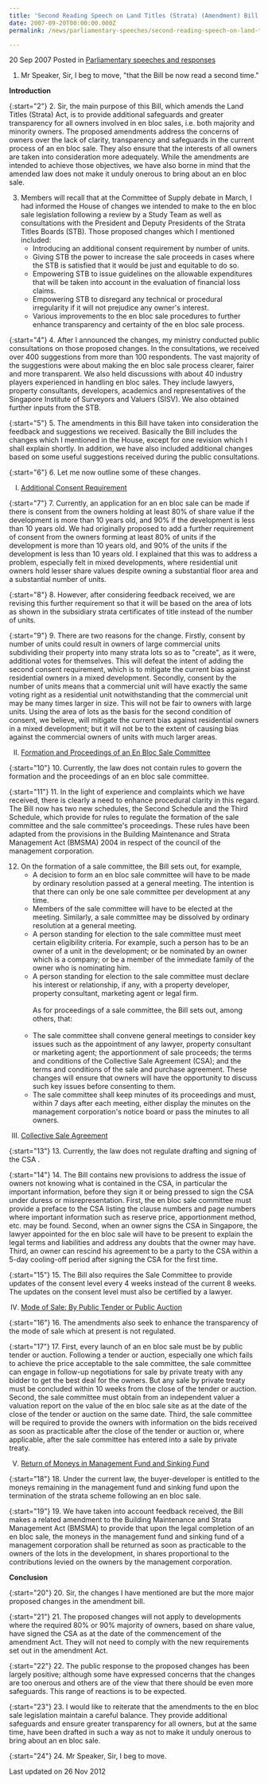 ```yaml
---
title: 'Second Reading Speech on Land Titles (Strata) (Amendment) Bill by DPM Prof S Jayakumar'
date: 2007-09-20T00:00:00.000Z
permalink: /news/parliamentary-speeches/second-reading-speech-on-land-titles-strata-amendment-bill-by-dpm-prof-s-jayakumar/

---
```



20 Sep 2007 Posted in [Parliamentary speeches and responses](/news/parliamentary-speeches)

1. Mr Speaker, Sir, I beg to move, "that the Bill be now read a second time."

**Introduction**

{:start="2"}
2. Sir, the main purpose of this Bill, which amends the Land Titles (Strata) Act, is to provide additional safeguards and greater transparency for all owners involved in en bloc sales, i.e. both majority and minority owners. The proposed amendments address the concerns of owners over the lack of clarity, transparency and safeguards in the current process of an en bloc sale. They also ensure that the interests of all owners are taken into consideration more adequately. While the amendments are intended to achieve those objectives, we have also borne in mind that the amended law does not make it unduly onerous to bring about an en bloc sale.


<ol start="3">
<li> Members will recall that at the Committee of Supply debate in March, I had informed the House of changes we intended to make to the en bloc sale legislation following a review by a Study Team as well as consultations with the President and Deputy Presidents of the Strata Titles Boards (STB). Those proposed changes which I mentioned included:

<ul>
<li>Introducing an additional consent requirement by number of units. </li>
<li>Giving STB the power to increase the sale proceeds in cases where the STB is satisfied that it would be just and equitable to do so. </li>
<li>Empowering STB to issue guidelines on the allowable expenditures that will be taken into account in the evaluation of financial loss claims. </li>
<li>Empowering STB to disregard any technical or procedural irregularity if it will not prejudice any owner's interest. </li>
<li>Various improvements to the en bloc sale procedures to further enhance transparency and certainty of the en bloc sale process. </li>

</ul>

</li>
</ol>


{:start="4"}
4. After I announced the changes, my ministry conducted public consultations on those proposed changes. In the consultations, we received over 400 suggestions from more than 100 respondents. The vast majority of the suggestions were about making the en bloc sale process clearer, fairer and more transparent. We also held discussions with about 40 industry players experienced in handling en bloc sales. They include lawyers, property consultants, developers, academics and representatives of the Singapore Institute of Surveyors and Valuers (SISV). We also obtained further inputs from the STB.

{:start="5"}
5. The amendments in this Bill have taken into consideration the feedback and suggestions we received. Basically the Bill includes the changes which I mentioned in the House, except for one revision which I shall explain shortly. In addition, we have also included additional changes based on some useful suggestions received during the public consultations.

{:start="6"}
6. Let me now outline some of these changes.


<ol style="list-style-type: upper-roman">
<li><u>Additional Consent Requirement </u></li>
</ol>

{:start="7"}
7. Currently, an application for an en bloc sale can be made if there is consent from the owners holding at least 80% of share value if the development is more than 10 years old, and 90% if the development is less than 10 years old. We had originally proposed to add a further requirement of consent from the owners forming at least 80% of units if the development is more than 10 years old, and 90% of the units if the development is less than 10 years old. I explained that this was to address a problem, especially felt in mixed developments, where residential unit owners hold lesser share values despite owning a substantial floor area and a substantial number of units.

{:start="8"}
8. However, after considering feedback received, we are revising this further requirement so that it will be based on the area of lots as shown in the subsidiary strata certificates of title instead of the number of units.

{:start="9"}
9. There are two reasons for the change. Firstly, consent by number of units could result in owners of large commercial units subdividing their property into many strata lots so as to "create", as it were, additional votes for themselves. This will defeat the intent of adding the second consent requirement, which is to mitigate the current bias against residential owners in a mixed development. Secondly, consent by the number of units means that a commercial unit will have exactly the same voting right as a residential unit notwithstanding that the commercial unit may be many times larger in size. This will not be fair to owners with large units. Using the area of lots as the basis for the second condition of consent, we believe, will mitigate the current bias against residential owners in a mixed development; but it will not be to the extent of causing bias against the commercial owners of units with much larger areas.


<ol start="2" style="list-style-type: upper-roman">
<li><u>Formation and Proceedings of an En Bloc Sale Committee</u></li>
</ol>

{:start="10"}
10. Currently, the law does not contain rules to govern the formation and the proceedings of an en bloc sale committee.

{:start="11"}
11. In the light of experience and complaints which we have received, there is clearly a need to enhance procedural clarity in this regard. The Bill now has two new schedules, the Second Schedule and the Third Schedule, which provide for rules to regulate the formation of the sale committee and the sale committee's proceedings. These rules have been adapted from the provisions in the Building Maintenance and Strata Management Act (BMSMA) 2004 in respect of the council of the management corporation.

<ol start="12">
<li>On the formation of a sale committee, the Bill sets out, for example,
 
<ul>
<li>A decision to form an en bloc sale committee will have to be made by ordinary resolution passed at a general meeting. The intention is that there can only be one sale committee per development at any time.</li>
<li>Members of the sale committee will have to be elected at the meeting. Similarly, a sale committee may be dissolved by ordinary resolution at a general meeting.</li>
<li> A person standing for election to the sale committee must meet certain eligibility criteria. For example, such a person has to be an owner of a unit in the development; or be nominated by an owner which is a company; or be a member of the immediate family of the owner who is nominating him.</li>
<li>A person standing for election to the sale committee must declare his interest or relationship, if any, with a property developer, property consultant, marketing agent or legal firm.</li>
<li style="list-style-type: none">&nbsp;</li>
<li style="list-style-type: none">As for proceedings of a sale committee, the Bill sets out, among others, that:</li>
<li style="list-style-type: none">&nbsp;</li>
<li> The sale committee shall convene general meetings to consider key issues such as the appointment of any lawyer, property consultant or marketing agent; the apportionment of sale proceeds; the terms and conditions of the Collective Sale Agreement (CSA); and the terms and conditions of the sale and purchase agreement. These changes will ensure that owners will have the opportunity to discuss such key issues before consenting to them.</li>
<li>The sale committee shall keep minutes of its proceedings and must, within 7 days after each meeting, either display the minutes on the management corporation's notice board or pass the minutes to all owners.</li>
</ul>
  
</li>  
</ol>

<ol start="3" style="list-style-type: upper-roman">
<li><u>Collective Sale Agreement </u></li>
</ol>

{:start="13"}
13. Currently, the law does not regulate drafting and signing of the CSA .

{:start="14"}
14. The Bill contains new provisions to address the issue of owners not knowing what is contained in the CSA, in particular the important information, before they sign it or being pressed to sign the CSA under duress or misrepresentation. First, the en bloc sale committee must provide a preface to the CSA listing the clause numbers and page numbers where important information such as reserve price, apportionment method, etc. may be found. Second, when an owner signs the CSA in Singapore, the lawyer appointed for the en bloc sale will have to be present to explain the legal terms and liabilities and address any doubts that the owner may have. Third, an owner can rescind his agreement to be a party to the CSA within a 5-day cooling-off period after signing the CSA for the first time.

{:start="15"}
15. The Bill also requires the Sale Committee to provide updates of the consent level every 4 weeks instead of the current 8 weeks. The updates on the consent level must also be certified by a lawyer.


<ol start="4" style="list-style-type: upper-roman">
<li><u>Mode of Sale: By Public Tender or Public Auction</u></li>
</ol>

{:start="16"}
16. The amendments also seek to enhance the transparency of the mode of sale which at present is not regulated.

{:start="17"}
17. First, every launch of an en bloc sale must be by public tender or auction. Following a tender or auction, especially one which fails to achieve the price acceptable to the sale committee, the sale committee can engage in follow-up negotiations for sale by private treaty with any bidder to get the best deal for the owners. But any sale by private treaty must be concluded within 10 weeks from the close of the tender or auction. Second, the sale committee must obtain from an independent valuer a valuation report on the value of the en bloc sale site as at the date of the close of the tender or auction on the same date. Third, the sale committee will be required to provide the owners with information on the bids received as soon as practicable after the close of the tender or auction or, where applicable, after the sale committee has entered into a sale by private treaty.

<ol start="5" style="list-style-type: upper-roman">
  <li><u>Return of Moneys in Management Fund and Sinking Fund </u></li>
</ol>

{:start="18"}
18. Under the current law, the buyer-developer is entitled to the moneys remaining in the management fund and sinking fund upon the termination of the strata scheme following an en bloc sale.

{:start="19"}
19. We have taken into account feedback received, the Bill makes a related amendment to the Building Maintenance and Strata Management Act (BMSMA) to provide that upon the legal completion of an en bloc sale, the moneys in the management fund and sinking fund of a management corporation shall be returned as soon as practicable to the owners of the lots in the development, in shares proportional to the contributions levied on the owners by the management corporation.


**Conclusion**

{:start="20"}
20. Sir, the changes I have mentioned are but the more major proposed changes in the amendment bill.

{:start="21"}
21. The proposed changes will not apply to developments where the required 80% or 90% majority of owners, based on share value, have signed the CSA as at the date of the commencement of the amendment Act. They will not need to comply with the new requirements set out in the amendment Act.

{:start="22"}
22. The public response to the proposed changes has been largely positive; although some have expressed concerns that the changes are too onerous and others are of the view that there should be even more safeguards. This range of reactions is to be expected.

{:start="23"}
23. I would like to reiterate that the amendments to the en bloc sale legislation maintain a careful balance. They provide additional safeguards and ensure greater transparency for all owners, but at the same time, have been drafted in such a way as not to make it unduly onerous to bring about an en bloc sale.

{:start="24"}
24. Mr Speaker, Sir, I beg to move.

<p class="right-side-updated">Last updated on 26 Nov 2012</p>
